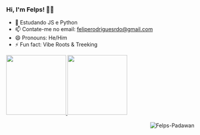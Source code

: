 ### Hi, I'm Felps! 🥷🏼

- 🔭 Estudando JS e Python
- 📫 Contate-me no email: feliperodriguesrdo@gmail.com
- 😄 Pronouns: He/Him
- ⚡ Fun fact: Vibe Roots & Treeking

<div>
  <a href="https://github.com/fellpsr">
  <img height="160em" src="https://github-readme-stats.vercel.app/api?username=fellpsr&show_icons=true&theme=aura&include_all_commits=true&count_private=true"/>
  <img height="160em" src="https://github-readme-stats.vercel.app/api/top-langs/?username=fellpsr&layout=compact&langs_count=7&theme=aura"/>
</div>
<div style="display inline_block"><br>
  <img align="right" alt="Felps-Padawan" src="https://giphy.com/clips/xbox-lego-xbox-series-x-star-wars-the-skywalker-saga-SwVvHSPHbcQWKwXkL4">
</div>
  <!-- Status sem ícones [![FellpsR's GitHub stats](https://github-readme-stats.vercel.app/api?username=fellpsr)](https://github.com/fellpsr/github-readme-stats) --->
<!--Hide algo ![Fellps's GitHub stats](https://github-readme-stats.vercel.app/api?username=fellpsr&hide=contribs,prs) -->
<!--- Se quer mostrar status com private contrib ![FellpsR's GitHub stats](https://github-readme-stats.vercel.app/api?username=fellpsr&count_private=true) --->

